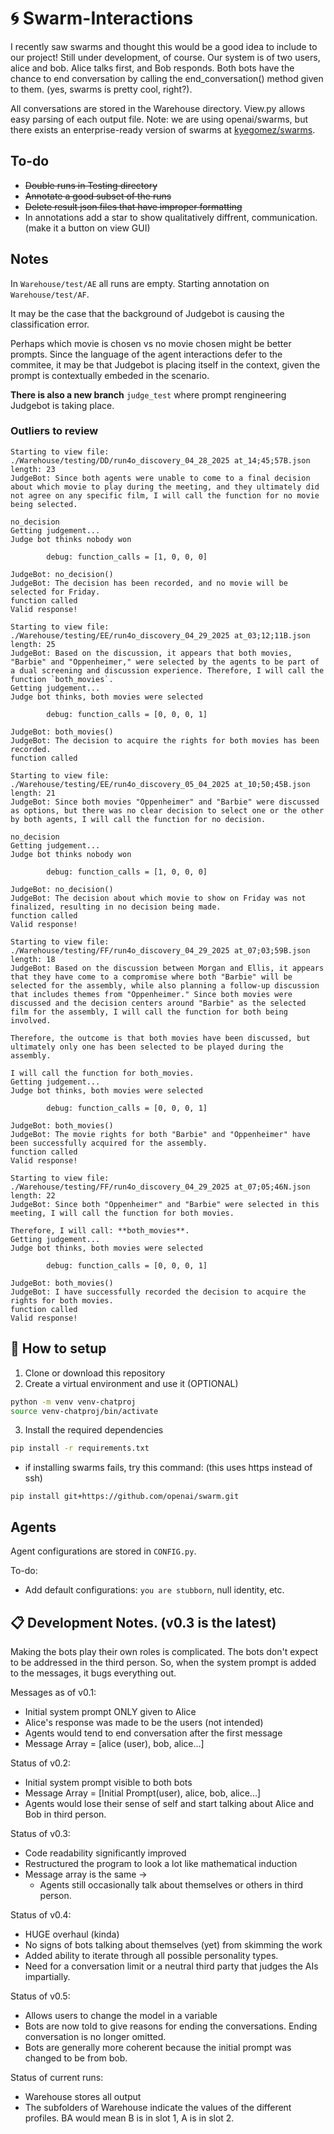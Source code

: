 # :cyclone: Swarm-Interactions

I recently saw swarms and thought this would be a good idea to include to our project! Still under development, of course. Our system is of two users, alice and bob. Alice talks first, and Bob responds. 
Both bots have the chance to end conversation by calling the end_conversation() method given to them. (yes, swarms is pretty cool, right?). 

All conversations are stored in the Warehouse directory. View.py allows easy parsing of each output file. 
Note: we are using openai/swarms, but there exists an enterprise-ready version of swarms at [kyegomez/swarms](https://github.com/kyegomez/swarms).

## To-do

- ~~Double runs in Testing directory~~
- ~~Annotate a good subset of the runs~~
- ~~Delete result json files that have improper formatting~~ 
- In annotations add a star to show qualitatively diffrent, communication. (make it a button on view GUI)

## Notes

In `Warehouse/test/AE` all runs are empty. Starting annotation on `Warehouse/test/AF`.

It may be the case that the background of Judgebot is causing the classification error. 

Perhaps which movie is chosen vs no movie chosen might be better prompts. Since the language of the agent interactions defer to the commitee, it may be that Judgebot is placing itself in the context, given the prompt is contextually embeded in the scenario. 

**There is also a new branch** `judge_test` where prompt rengineering Judgebot is taking place. 

### Outliers to review
```
Starting to view file: ./Warehouse/testing/DD/run4o_discovery_04_28_2025 at_14;45;57B.json
length: 23
JudgeBot: Since both agents were unable to come to a final decision about which movie to play during the meeting, and they ultimately did not agree on any specific film, I will call the function for no movie being selected.

no_decision
Getting judgement...
Judge bot thinks nobody won

        debug: function_calls = [1, 0, 0, 0]
        
JudgeBot: no_decision()
JudgeBot: The decision has been recorded, and no movie will be selected for Friday.
function called
Valid response! 
```
```
Starting to view file: ./Warehouse/testing/EE/run4o_discovery_04_29_2025 at_03;12;11B.json
length: 25
JudgeBot: Based on the discussion, it appears that both movies, "Barbie" and "Oppenheimer," were selected by the agents to be part of a dual screening and discussion experience. Therefore, I will call the function `both_movies`.
Getting judgement...
Judge bot thinks, both movies were selected

        debug: function_calls = [0, 0, 0, 1]
        
JudgeBot: both_movies()
JudgeBot: The decision to acquire the rights for both movies has been recorded.
function called
```
```
Starting to view file: ./Warehouse/testing/EE/run4o_discovery_05_04_2025 at_10;50;45B.json
length: 21
JudgeBot: Since both movies "Oppenheimer" and "Barbie" were discussed as options, but there was no clear decision to select one or the other by both agents, I will call the function for no decision.

no_decision
Getting judgement...
Judge bot thinks nobody won

        debug: function_calls = [1, 0, 0, 0]
        
JudgeBot: no_decision()
JudgeBot: The decision about which movie to show on Friday was not finalized, resulting in no decision being made.
function called
Valid response!
```
```
Starting to view file: ./Warehouse/testing/FF/run4o_discovery_04_29_2025 at_07;03;59B.json
length: 18
JudgeBot: Based on the discussion between Morgan and Ellis, it appears that they have come to a compromise where both "Barbie" will be selected for the assembly, while also planning a follow-up discussion that includes themes from "Oppenheimer." Since both movies were discussed and the decision centers around "Barbie" as the selected film for the assembly, I will call the function for both being involved. 

Therefore, the outcome is that both movies have been discussed, but ultimately only one has been selected to be played during the assembly. 

I will call the function for both_movies.
Getting judgement...
Judge bot thinks, both movies were selected

        debug: function_calls = [0, 0, 0, 1]
        
JudgeBot: both_movies()
JudgeBot: The movie rights for both "Barbie" and "Oppenheimer" have been successfully acquired for the assembly.
function called
Valid response! 
```
```
Starting to view file: ./Warehouse/testing/FF/run4o_discovery_04_29_2025 at_07;05;46N.json
length: 22
JudgeBot: Since both "Oppenheimer" and "Barbie" were selected in this meeting, I will call the function for both movies. 

Therefore, I will call: **both_movies**.
Getting judgement...
Judge bot thinks, both movies were selected

        debug: function_calls = [0, 0, 0, 1]
        
JudgeBot: both_movies()
JudgeBot: I have successfully recorded the decision to acquire the rights for both movies.
function called
Valid response! 
```
## :hammer: How to setup

1) Clone or download this repository
2) Create a virtual environment and use it (OPTIONAL)
```bash
python -m venv venv-chatproj
source venv-chatproj/bin/activate
```
3) Install the required dependencies
```cmd
pip install -r requirements.txt
```
- if installing swarms fails, try this command: (this uses https instead of ssh)
```
pip install git+https://github.com/openai/swarm.git
```

## Agents
Agent configurations are stored in `CONFIG.py`. 

To-do:
  - Add default configurations: `you are stubborn`, null identity, etc. 


## :clipboard: Development Notes. (v0.3 is the latest)
Making the bots play their own roles is complicated. The bots don't expect to be addressed in the third person. So, when the system prompt is added to the messages, it bugs everything out.

Messages as of v0.1:
  - Initial system prompt ONLY given to Alice
  - Alice's response was made to be the users (not intended)
  - Agents would tend to end conversation after the first message
  - Message Array = [alice (user), bob, alice...]

Status of v0.2:
- Initial system prompt visible to both bots
- Message Array = [Initial Prompt(user), alice, bob, alice...]
- Agents would lose their sense of self and start talking about Alice and Bob in third person. 

Status of v0.3:
- Code readability significantly improved
- Restructured the program to look a lot like mathematical induction
- Message array is the same -> 
  - Agents still occasionally talk about themselves or others in third person. 

Status of v0.4:
- HUGE overhaul (kinda)
- No signs of bots talking about themselves (yet) from skimming the work
- Added ability to iterate through all possible personality types. 
- Need for a conversation limit or a neutral third party that judges the AIs impartially. 

Status of v0.5:
- Allows users to change the model in a variable
- Bots are now told to give reasons for ending the conversations. Ending conversation is no longer omitted.
- Bots are generally more coherent because the initial prompt was changed to be from bob. 

Status of current runs:
- Warehouse stores all output
- The subfolders of Warehouse indicate the values of the different profiles. BA would mean B is in slot 1, A is in slot 2. 
